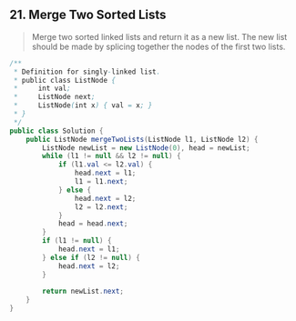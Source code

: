 ## 21. Merge Two Sorted Lists

>Merge two sorted linked lists and return it as a new list. The new list should be made by splicing together the nodes of the first two lists.

```java
/**
 * Definition for singly-linked list.
 * public class ListNode {
 *     int val;
 *     ListNode next;
 *     ListNode(int x) { val = x; }
 * }
 */
public class Solution {
    public ListNode mergeTwoLists(ListNode l1, ListNode l2) {
        ListNode newList = new ListNode(0), head = newList;
        while (l1 != null && l2 != null) {
            if (l1.val <= l2.val) {
                head.next = l1;
                l1 = l1.next;
            } else {
                head.next = l2;
                l2 = l2.next;
            }
            head = head.next;
        }
        if (l1 != null) {
            head.next = l1;
        } else if (l2 != null) {
            head.next = l2;
        }
        
        return newList.next;
    }
}
```